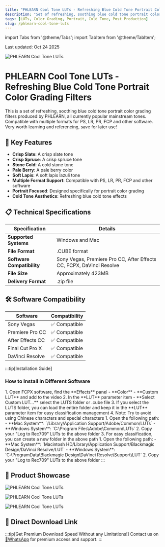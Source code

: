 ```yaml
---
title: "PHLEARN Cool Tone LUTs - Refreshing Blue Cold Tone Portrait Color Grading Filters"
description: "Set of refreshing, soothing blue cold tone portrait color grading filters by PHLEARN, compatible with multiple formats for PS, LR, PR, FCP and other software"
tags: [LUTs, Color Grading, Portrait, Cold Tone, Post Production]
slug: /phlearn-cool-tone-luts
---
```


import Tabs from '@theme/Tabs';
import TabItem from '@theme/TabItem';

Last updated: Oct 24 2025

![PHLEARN Cool Tone LUTs](https://www.vfx123.com/wp-content/uploads/2025/10/1760609488-48293b12c86d24d.webp)

# PHLEARN Cool Tone LUTs - Refreshing Blue Cold Tone Portrait Color Grading Filters

This is a set of refreshing, soothing blue cold tone portrait color grading filters produced by PHLEARN, all currently popular mainstream tones. Compatible with multiple formats for PS, LR, PR, FCP and other software. Very worth learning and referencing, save for later use!

## 🌟 Key Features

- **Crisp Slate**: A crisp slate tone
- **Crisp Spruce**: A crisp spruce tone
- **Stone Cold**: A cold stone tone
- **Pale Berry**: A pale berry color
- **Soft Lapis**: A soft lapis lazuli tone
- **Multiple Format Support**: Compatible with PS, LR, PR, FCP and other software
- **Portrait Focused**: Designed specifically for portrait color grading
- **Cold Tone Aesthetics**: Refreshing blue cold tone effects

## 📋 Technical Specifications

| Specification | Details |
|---------------|---------|
| **Supported Systems** | Windows and Mac |
| **File Format** | .CUBE format |
| **Software Compatibility** | Sony Vegas, Premiere Pro CC, After Effects CC, FCPX, DaVinci Resolve |
| **File Size** | Approximately 423MB |
| **Delivery Format** | .zip file |

## 🛠️ Software Compatibility

| Software | Compatibility |
|----------|---------------|
| Sony Vegas | ✅ Compatible |
| Premiere Pro CC | ✅ Compatible |
| After Effects CC | ✅ Compatible |
| Final Cut Pro X | ✅ Compatible |
| DaVinci Resolve | ✅ Compatible |

:::tip[Installation Guide]
### How to Install in Different Software

<Tabs>
<TabItem value="fcpx" label="Final Cut Pro X">
1. Open FCPX software, find the **Effects** panel - **Color** - **Custom LUT** and add to the video
2. In the **LUT** parameter item - **Select Custom LUT...** select the LUTS folder or .cube file
3. If you select the LUTS folder, you can load the entire folder and keep it in the **LUT** parameter item for easy classification management
4. Note: Try to avoid using Chinese characters and special characters
</TabItem>
<TabItem value="premiere" label="Premiere Pro">
1. Open the following path:
   - **Mac System**: `/Library/Application Support/Adobe/Common/LUTs`
   - **Windows System**: `C:\Program Files\Adobe\Common\LUTs`
2. Copy your "Log to Rec709" LUTs to the above folder
3. For easy classification, you can create a new folder in the above path
</TabItem>
<TabItem value="resolve" label="DaVinci Resolve">
1. Open the following path:
   - **Mac System**: `Macintosh HD/Library/Application Support/Blackmagic Design/DaVinci Resolve/LUT`
   - **Windows System**: `C:\ProgramData\Blackmagic Design\DaVinci Resolve\Support\LUT`
2. Copy your "Log to Rec709" LUTs to the above folder
</TabItem>
</Tabs>
:::

## 📸 Product Showcase

![PHLEARN Cool Tone LUTs](https://www.vfx123.com/wp-content/uploads/2025/06/1748841774-dc9f61ff42c28ef.jpg)

![PHLEARN Cool Tone LUTs](https://www.vfx123.com/wp-content/uploads/2025/06/1748841790-ad1fae82424c707.jpg)

![PHLEARN Cool Tone LUTs](https://www.vfx123.com/wp-content/uploads/2025/06/1748841815-b2c234e6ca7d20c.jpg)

## 🚀 Direct Download Link

:::tip[Get Premium Download Speed Without any Limitations!]
Contact us on [💬WhatsApp](https://wa.me/+8613237610083) for premium access and support.
:::
